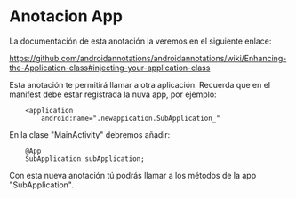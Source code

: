 # Anotacion App

La documentación de esta anotación la veremos en el siguiente enlace:

<https://github.com/androidannotations/androidannotations/wiki/Enhancing-the-Application-class#injecting-your-application-class>

Esta anotación te permitirá llamar a otra aplicación. Recuerda que en el manifest debe estar registrada la nuva app, por ejemplo:

```
    <application
        android:name=".newappication.SubApplication_"
```

En la clase "MainActivity" debremos añadir:

```
    @App
    SubApplication subApplication;
```

Con esta nueva anotación tú podrás llamar a los métodos de la app "SubApplication".
